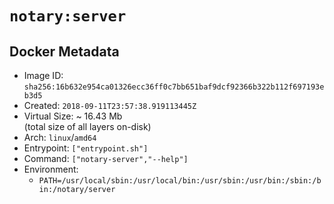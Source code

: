 # `notary:server`

## Docker Metadata

- Image ID: `sha256:16b632e954ca01326ecc36ff0c7bb651baf9dcf92366b322b112f697193eb3d5`
- Created: `2018-09-11T23:57:38.919113445Z`
- Virtual Size: ~ 16.43 Mb  
  (total size of all layers on-disk)
- Arch: `linux`/`amd64`
- Entrypoint: `["entrypoint.sh"]`
- Command: `["notary-server","--help"]`
- Environment:
  - `PATH=/usr/local/sbin:/usr/local/bin:/usr/sbin:/usr/bin:/sbin:/bin:/notary/server`

